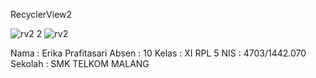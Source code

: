 RecyclerView2

![rv2 2](https://cloud.githubusercontent.com/assets/22217533/20972244/df675a02-bcc6-11e6-89e2-264b42f06085.jpeg)
![rv2](https://cloud.githubusercontent.com/assets/22217533/20972245/df6c6704-bcc6-11e6-8bc5-fce9618be99a.jpeg)

Nama : Erika Prafitasari
Absen : 10 
Kelas : XI RPL 5 
NIS : 4703/1442.070 
Sekolah : SMK TELKOM MALANG
